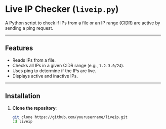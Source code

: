 # Live IP Checker (`liveip.py`)

A Python script to check if IPs from a file or an IP range (CIDR) are active by sending a ping request.

---

## Features
- Reads IPs from a file.
- Checks all IPs in a given CIDR range (e.g., `1.2.3.0/24`).
- Uses ping to determine if the IPs are live.
- Displays active and inactive IPs.

---

## Installation

1. **Clone the repository**:
   ```bash
   git clone https://github.com/yourusername/liveip.git
   cd liveip
